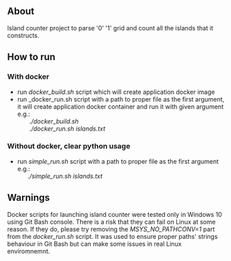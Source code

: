## About
Island counter project to parse '0' '1' grid and count all the islands that it constructs.

## How to run
### With docker
 * run _docker_build.sh_ script which will create application docker image
 * run _docker_run.sh script with a path to proper file as the first argument, it will create 
application docker container and run it with given argument\
e.g.:<br/> &nbsp;&nbsp;&nbsp;&nbsp;&nbsp;&nbsp; _./docker_build.sh_\
&nbsp;&nbsp;&nbsp;&nbsp;&nbsp;&nbsp; _./docker_run.sh islands.txt_
### Without docker, clear python usage
   * run _simple_run.sh_ script with a path to proper file as the first argument\
e.g.:<br/> &nbsp;&nbsp;&nbsp;&nbsp;&nbsp;&nbsp;_./simple_run.sh islands.txt_

## Warnings
Docker scripts for launching island counter were tested only in Windows 10 using Git Bash console.
There is a risk that they can fail on Linux at some reason. If they do, please try removing 
the _MSYS_NO_PATHCONV=1_ part from the _docker_run.sh_ script. It was used to ensure proper paths' strings
behaviour in Git Bash but can make some issues in real Linux enviromnemnt.
